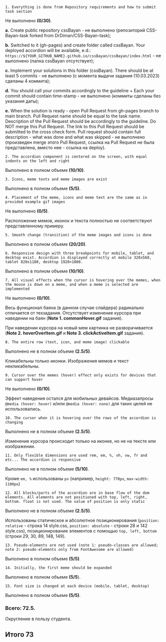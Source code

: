 `1. Everything is done from Repository requirements and how to submit task section`

Не выполнено **(0/30)**.

**a.** Create public repository cssBayan - не выполнено (репозиторий CSS-Bayan-task forked from DrDiman/CSS-Bayan-task);

**b.** Switched to it (gh-pages) and create folder called cssBayan. Your deployed accordion will be available, e.d.: `https://${YOUR_GITHUB_NAME}.github.io/cssBayan/cssBayan/index.html` - не выполнено (папка cssBayan отсутствует);

**c.** Implement your solutions in this folder (cssBayan). There should be at least 5 commits - не выполнено (с момента выдачи задания (10.03.2023) сделаны 4 коммита);

**d.** You should call your commits accordingly to the guideline + Each your commit should contain time-stamp - не выполнено (коммиты сделаны без указания даты);

**e.** When the solution is ready - open Pull Request from gh-pages branch to main branch. Pull Request name should be equal to the task name. Description of the Pull Request should be accordingly to the guideline. Do NOT merge this Pull Request. The link to this Pull Request should be submitted to the cross check form. Pull request should contain full description - what was done and what was skipped - не выполнено (произведен merge этого Pull Request, ссылка на Pull Request не была представлена, вместо нее - ссылка на deploy).

`2. The accordion component is centered on the screen, with equal indents on the left and right`

Выполнено в полном объеме **(10/10)**.

`3. Icons, meme texts and meme images are exist`

Выполнено в полном объеме **(5/5)**.

`4. Placement of the meme, icons and meme text are the same as in provided example gif images`

Не выполнено **(0/5)**.

Расположение мемов, иконок и текста полностью не соответствуют представленному примеру.

`5. Smooth change (transition) of the meme images and icons is done`

Выполнено в полном объеме **(20/20)**.

`6. Responsive design with three breakpoints for mobile, tablet, and desktop exist. Accordion is displayed correctly at mobile 320x568, tablet 820x1180, desktop 1920×1080.`

Выполнено в полном объеме **(10/10)**.

`7. All visual effects when the cursor is hovering over the memes, when the mouse is down on a meme, and when a meme is selected are implemented`

Не выполнено **(0/10)**.

Весь функционал баяна (в данном случае слайдера) радикально отличается от техзадания.
Отсутствует изменение курсора при наведении на баян (**Note 1. commonHover.gif** задания).

При наведении курсора на новый мем картинка не разворачивается (**Note 2. hoverOverItem.gif** и **Note 3. clickActiveItem.gif** задания).

`8. The entire row (text, icon, and meme image) clickable`

Выполнено не в полном объеме **(2.5/5)**.

Кликабельны только иконки. Изображения мемов и текст некликабельны.

`9. Cursor over the memes (hover) effect only exists for devices that can support hover`

Не выполнено **(0/10)**.

Эффект наведения остался для мобильных девайсов. Медиазапросы `@media (hover: hover)` и/или `@media (hover: none)` для таких целей не использовались.

`10. The cursor when it is hovering over the rows of the accordion is changing`

Выполнено не в полном объеме **(2.5/5)**.

Изменение курсора происходит только на иконке, но не на тексте или изображении.

`11. Only flexible dimensions are used rem, em, %, vh, vw, fr and etc... The accordion is responsive`

Выполнено не в полном объеме **(5/10)**.

Кроме `em, %` использованы `px` (например, `height: 770px`, `max-width: 1100px`)

`12. All blocks/parts of the accordion are in base flow of the dom elements. All elements are not positioned with top, left, right, bottom. float is not used. The value of position is only static`

Выполнено не в полном объеме **(2.5/5)**.

Использованы статическое и абсолютное позиционирования (`position: relative` - строка 14 style.css, `position: absolute` - строки 28 и 142 style.css), позиционирование элементов с помощью `top, left, bottom` (строки 29, 30, 89, 148, 149).

`13. Pseudo-elements are not used (note 1: pseudo-classes are allowed; note 2: pseudo-elements only from FontAwesome are allowed)`

Выполнено в полном объеме **(5/5)**.

`14. Initially, the first meme should be expanded`

Выполнено в полном объеме **(5/5**).

`15. Font size is changed at each device (mobile, tablet, desktop)`

Выполнено в полном объеме **(5/5)**.

### Всего: 72.5.

Округление в пользу студента.

## Итого 73
